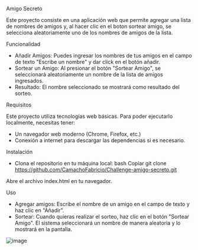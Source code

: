 Amigo Secreto

Este proyecto consiste en una aplicación web que permite agregar una lista de nombres de amigos y, al hacer clic en el boton sortear amigo, se selecciona aleatoriamente uno de los nombres de amigos de la lista.

Funcionalidad
* Añadir Amigos: Puedes ingresar los nombres de tus amigos en el campo de texto "Escribe un nombre" y dar click en el botón añadir.
* Sortear un Amigo: Al presionar el botón "Sortear Amigo", se seleccionará aleatoriamente un nombre de la lista de amigos ingresados.
* Resultado: El nombre seleccionado se mostrará como resultado del sorteo.

Requisitos

 Este proyecto utiliza tecnologías web básicas. Para poder ejecutarlo localmente, necesitas tener:
* Un navegador web moderno (Chrome, Firefox, etc.)
* Conexión a internet para descargar las dependencias si es necesario.

Instalación
* Clona el repositorio en tu máquina local:
bash
Copiar
git clone https://github.com/CamachoFabricio/Challenge-amigo-secreto.git

Abre el archivo index.html en tu navegador.

Uso
* Agregar amigos: Escribe el nombre de un amigo en el campo de texto y haz clic en "Añadir".
* Sortear: Cuando quieras realizar el sorteo, haz clic en el botón "Sortear Amigo". El sistema seleccionará un nombre de manera aleatoria y lo mostrará en la pantalla.

![image](https://github.com/user-attachments/assets/4144f5a4-b4e6-4b23-b578-10be2bd26e25)
